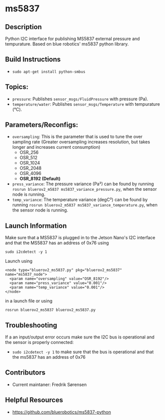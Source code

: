 # ms5837

## Description

Python I2C interface for publishing MS5837 external pressure and tempurature. Based on blue robotics' ms5837 python library.

## Build Instructions 

* `sudo apt-get install python-smbus`

## Topics:
* `pressure`:
  Publishes `sensor_msgs/FluidPressure` with pressure (Pa).
* `temperature/water`:
  Publishes `sensor_msgs/Temperature` with tempurature (&deg;C).

## Parameters/Reconfigs:
*  `oversampling`: This is the parameter that is used to tune the over sampling rate (Greater oversampling increases resolution, but takes longer and increases current consumption)
    * OSR_256
    * OSR_512
    * OSR_1024
    * OSR_2048
    * OSR_4096
    * **OSR_8192 (Default)**
* `press_variance`: The pressure variance (Pa²) can be found by running `rosrun bluerov2_m5837 ms5837_variance_pressure.py`, when the sensor node is running.
* `temp_variance`: The temperature variance (degC²) can be found by running `rosrun bluerov2_m5837 ms5837_variance_temperature.py`, when the sensor node is running.

## Launch Information

Make sure that a MS5837 is plugged in to the Jetson Nano's I2C interface and that the MS5837 has an address of 0x76 using

`sudo i2cdetect -y 1`

Launch using

```
<node type="bluerov2_ms5837.py" pkg="bluerov2_ms5837" name="ms5837_node">
  <param name="oversampling" value="OSR_8192"/>
  <param name="press_variance" value="0.001"/>
  <param name="temp_variance" value="0.001"/>
</node>
```

in a launch file or using

`rosrun bluerov2_ms5837 bluerov2_ms5837.py`

## Troubleshooting

If a an input/output error occurs make sure the I2C bus is operational and the sensor is properly connected:
* `sudo i2cdetect -y 1` to make sure that the bus is operational and that the ms5837 has an address of 0x76

## Contributors 

* Current maintaner: Fredrik Sørensen

## Helpful Resources

* https://github.com/bluerobotics/ms5837-python
